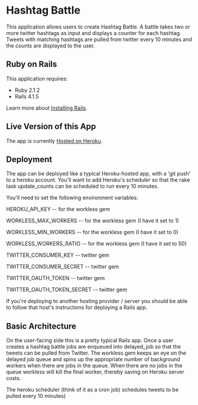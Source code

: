 Hashtag Battle
================

This application allows users to create Hashtag Battle.  A battle takes two or more twitter hashtags as input and
 displays a counter for each hashtag.  Tweets with matching hashtags are pulled from twitter every 10 minutes and
 the counts are displayed to the user.


Ruby on Rails
-------------

This application requires:

- Ruby 2.1.2
- Rails 4.1.5

Learn more about [Installing Rails](http://railsapps.github.io/installing-rails.html).


Live Version of this App
-------------------------
The app is currently [Hosted on Heroku](http://hash-tag-battle.herokuapp.com/).

Deployment
-----------
The app can be deployed like a typical Heroku-hosted app, with a 'git push' to a heroku account.  You'll want to add
Heroku's scheduler so that the rake task update_counts can be scheduled to run every 10 minutes.

You'll need to set the following environment variables:

HEROKU_API_KEY -- for the workless gem

WORKLESS_MAX_WORKERS -- for the workless gem (I have it set to 1)


WORKLESS_MIN_WORKERS -- for the workless gem (I have it set to 0)

WORKLESS_WORKERS_RATIO -- for the workless gem (I have it set to 50)

TWITTER_CONSUMER_KEY -- twitter gem

TWITTER_CONSUMER_SECRET -- twitter gem

TWITTER_OAUTH_TOKEN -- twitter gem

TWITTER_OAUTH_TOKEN_SECRET -- twitter gem


If you're deploying to another hosting provider / server you should be able to follow that host's instructions for deploying a Rails app.

Basic Architecture
------------------
On the user-facing side this is a pretty typical Rails app.  Once a user creates a hashtag battle jobs are enqueued into 
delayed_job so that the tweets can be pulled from Twitter.  The workless gem keeps an eye on the delayed job queue and spins
up the appropriate number of background workers when there are jobs in the queue.  When there are no jobs in the queue
workless will kill the final worker, thereby saving on Heroku server costs.

The heroku scheduler (think of it as a cron job) schedules tweets to be pulled every 10 minutes)


